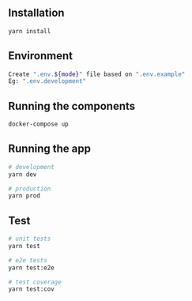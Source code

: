 ## Installation

```bash
yarn install
```

## Environment

```bash
Create ".env.${mode}" file based on ".env.example"
Eg: ".env.development"
```

## Running the components
```bash
docker-compose up
```

## Running the app

```bash
# development
yarn dev

# production
yarn prod
```

## Test

```bash
# unit tests
yarn test

# e2e tests
yarn test:e2e

# test coverage
yarn test:cov
```
